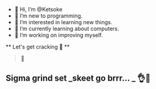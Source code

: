 - 👋 Hi, I’m @Ketsoke
- 🌚 I’m new to programming.
- 👀 I’m interested in learning new things.
- 🌱 I’m currently learning about computers.
- 🤗 I’m working on improving myself.

** Let's get cracking 💯 **

> 🗿

## Sigma grind set _skeet go brrr... _  👌🤌
<!---
- 💞️ I’m looking to collaborate on ...
- 📫 How to reach me ...
--->

<!---
Ketsoke/Ketsoke is a ✨ special ✨ repository because its `README.md` (this file) appears on your GitHub profile.
You can click the Preview link to take a look at your changes.
--->
